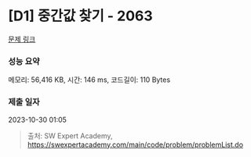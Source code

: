 # [D1] 중간값 찾기 - 2063 

[문제 링크](https://swexpertacademy.com/main/code/problem/problemDetail.do?contestProbId=AV5QPsXKA2UDFAUq) 

### 성능 요약

메모리: 56,416 KB, 시간: 146 ms, 코드길이: 110 Bytes

### 제출 일자

2023-10-30 01:05



> 출처: SW Expert Academy, https://swexpertacademy.com/main/code/problem/problemList.do